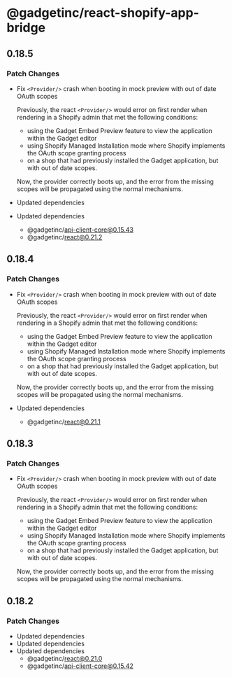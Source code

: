 # @gadgetinc/react-shopify-app-bridge

## 0.18.5

### Patch Changes

- Fix `<Provider/>` crash when booting in mock preview with out of date OAuth scopes

  Previously, the react `<Provider/>` would error on first render when rendering in a Shopify admin that met the following conditions:

  - using the Gadget Embed Preview feature to view the application within the Gadget editor
  - using Shopify Managed Installation mode where Shopify implements the OAuth scope granting process
  - on a shop that had previously installed the Gadget application, but with out of date scopes.

  Now, the provider correctly boots up, and the error from the missing scopes will be propagated using the normal mechanisms.

- Updated dependencies
- Updated dependencies
  - @gadgetinc/api-client-core@0.15.43
  - @gadgetinc/react@0.21.2

## 0.18.4

### Patch Changes

- Fix `<Provider/>` crash when booting in mock preview with out of date OAuth scopes

  Previously, the react `<Provider/>` would error on first render when rendering in a Shopify admin that met the following conditions:

  - using the Gadget Embed Preview feature to view the application within the Gadget editor
  - using Shopify Managed Installation mode where Shopify implements the OAuth scope granting process
  - on a shop that had previously installed the Gadget application, but with out of date scopes.

  Now, the provider correctly boots up, and the error from the missing scopes will be propagated using the normal mechanisms.

- Updated dependencies
  - @gadgetinc/react@0.21.1

## 0.18.3

### Patch Changes

- Fix `<Provider/>` crash when booting in mock preview with out of date OAuth scopes

  Previously, the react `<Provider/>` would error on first render when rendering in a Shopify admin that met the following conditions:

  - using the Gadget Embed Preview feature to view the application within the Gadget editor
  - using Shopify Managed Installation mode where Shopify implements the OAuth scope granting process
  - on a shop that had previously installed the Gadget application, but with out of date scopes.

  Now, the provider correctly boots up, and the error from the missing scopes will be propagated using the normal mechanisms.

## 0.18.2

### Patch Changes

- Updated dependencies
- Updated dependencies
- Updated dependencies
  - @gadgetinc/react@0.21.0
  - @gadgetinc/api-client-core@0.15.42
